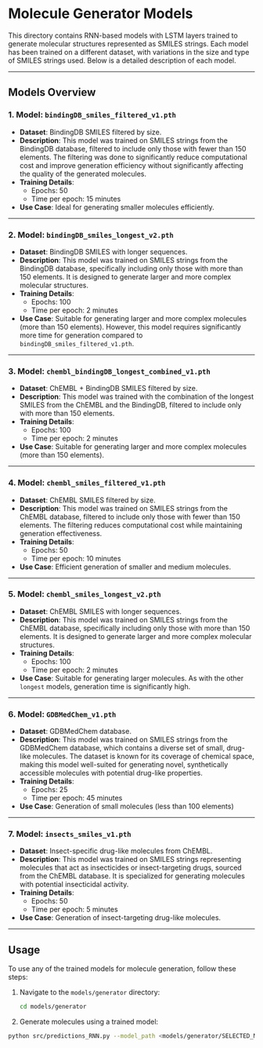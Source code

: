 # Molecule Generator Models

This directory contains RNN-based models with LSTM layers trained to generate molecular structures represented as SMILES strings. Each model has been trained on a different dataset, with variations in the size and type of SMILES strings used. Below is a detailed description of each model.

---

## Models Overview

### 1. **Model: `bindingDB_smiles_filtered_v1.pth`**

- **Dataset**: BindingDB SMILES filtered by size.
- **Description**: This model was trained on SMILES strings from the BindingDB database, filtered to include only those with fewer than 150 elements. The filtering was done to significantly reduce computational cost and improve generation efficiency without significantly affecting the quality of the generated molecules.
- **Training Details**:
  - Epochs: 50
  - Time per epoch: 15 minutes
- **Use Case**: Ideal for generating smaller molecules efficiently.

---

### 2. **Model: `bindingDB_smiles_longest_v2.pth`**

- **Dataset**: BindingDB SMILES with longer sequences.
- **Description**: This model was trained on SMILES strings from the BindingDB database, specifically including only those with more than 150 elements. It is designed to generate larger and more complex molecular structures.
- **Training Details**:
  - Epochs: 100
  - Time per epoch: 2 minutes
- **Use Case**: Suitable for generating larger and more complex molecules (more than 150 elements). However, this model requires significantly more time for generation compared to `bindingDB_smiles_filtered_v1.pth`.

---
### 3. **Model: `chembl_bindingDB_longest_combined_v1.pth`**

- **Dataset**: ChEMBL + BindingDB SMILES filtered by size.
- **Description**: This model was trained with the combination of the longest SMILES from the ChEMBL and the BindingDB, filtered to include only with more than 150 elements. 
- **Training Details**:
  - Epochs: 100
  - Time per epoch: 2 minutes
- **Use Case**: Suitable for generating larger and more complex molecules (more than 150 elements).

---
### 4. **Model: `chembl_smiles_filtered_v1.pth`**

- **Dataset**: ChEMBL SMILES filtered by size.
- **Description**: This model was trained on SMILES strings from the ChEMBL database, filtered to include only those with fewer than 150 elements. The filtering reduces computational cost while maintaining generation effectiveness.
- **Training Details**:
  - Epochs: 50
  - Time per epoch: 10 minutes
- **Use Case**: Efficient generation of smaller and medium molecules.

---

### 5. **Model: `chembl_smiles_longest_v2.pth`**

- **Dataset**: ChEMBL SMILES with longer sequences.
- **Description**: This model was trained on SMILES strings from the ChEMBL database, specifically including only those with more than 150 elements. It is designed to generate larger and more complex molecular structures.
- **Training Details**:
  - Epochs: 100
  - Time per epoch: 2 minutes
- **Use Case**: Suitable for generating larger molecules. As with the other `longest` models, generation time is significantly high.

---

### 6. **Model: `GDBMedChem_v1.pth`**

- **Dataset**: GDBMedChem database.
- **Description**: This model was trained on SMILES strings from the GDBMedChem database, which contains a diverse set of small, drug-like molecules. The dataset is known for its coverage of chemical space, making this model well-suited for generating novel, synthetically accessible molecules with potential drug-like properties.
- **Training Details**:
  - Epochs: 25
  - Time per epoch: 45 minutes
- **Use Case**: Generation of small molecules (less than 100 elements)

---

### 7. **Model: `insects_smiles_v1.pth`**

- **Dataset**: Insect-specific drug-like molecules from ChEMBL.
- **Description**: This model was trained on SMILES strings representing molecules that act as insecticides or insect-targeting drugs, sourced from the ChEMBL database. It is specialized for generating molecules with potential insecticidal activity.
- **Training Details**:
  - Epochs: 50
  - Time per epoch: 5 minutes
- **Use Case**: Generation of insect-targeting drug-like molecules.

---

## Usage

To use any of the trained models for molecule generation, follow these steps:

1. Navigate to the `models/generator` directory:

   ```bash
   cd models/generator
   ```
2. Generate molecules using a trained model:

```bash
python src/predictions_RNN.py --model_path <models/generator/SELECTED_MODEL> ...
```
